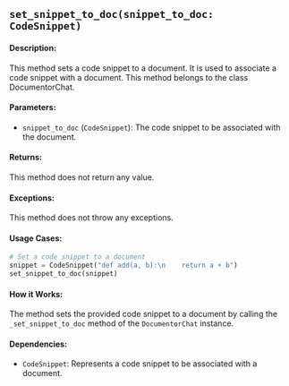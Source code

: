 ## `set_snippet_to_doc(snippet_to_doc: CodeSnippet)`

#### Description:
This method sets a code snippet to a document. It is used to associate a code snippet with a document. This method belongs to the class DocumentorChat.

#### Parameters:
- `snippet_to_doc` (`CodeSnippet`): The code snippet to be associated with the document.

#### Returns:
This method does not return any value.

#### Exceptions:
This method does not throw any exceptions.

#### Usage Cases:

```python
# Set a code snippet to a document
snippet = CodeSnippet("def add(a, b):\n    return a + b")
set_snippet_to_doc(snippet)
```

#### How it Works:
The method sets the provided code snippet to a document by calling the `_set_snippet_to_doc` method of the `DocumentorChat` instance.

#### Dependencies:
- `CodeSnippet`: Represents a code snippet to be associated with a document.